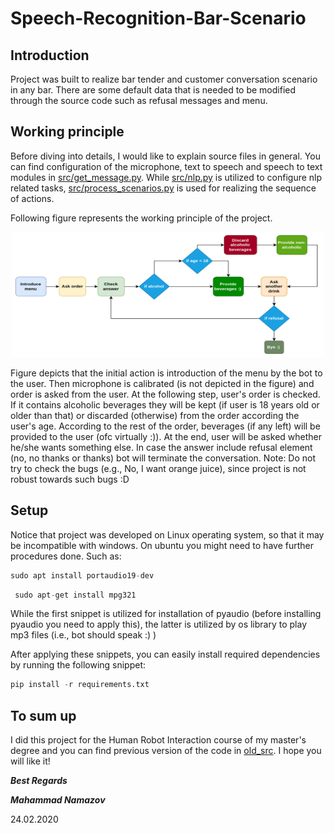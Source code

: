# Speech-Recognition-Bar-Scenario

## Introduction
Project was built to realize bar tender and customer conversation scenario in any bar. There are some default data that is needed to be modified through the source code such as refusal messages and menu.

## Working principle
Before diving into details, I would like to explain source files in general. You can find configuration of the microphone, text to speech and speech to text modules in [src/get_message.py](src/get_message.py). While [src/nlp.py](src/nlp.py) is utilized to configure nlp related tasks, [src/process_scenarios.py](src/process_scenarios.py) is used for realizing the sequence of actions.

Following figure represents the working principle of the project.
<p align="center">
 <img src="internal.png" width="500" height="200">
 </p>

Figure depicts that the initial action is introduction of the menu by the bot to the user. Then microphone is calibrated (is not depicted in the figure) and order is asked from the user. At the following step, user's order is checked. If it contains alcoholic beverages they will be kept (if user is 18 years old or older than that) or discarded (otherwise) from the order according the user's age. According to the rest of the order, beverages (if any left) will be provided to the user (ofc virtually :)). At the end, user will be asked whether he/she wants something else. In case the answer include refusal element (no, no thanks or thanks) bot will terminate the conversation. 
Note: Do not try to check the bugs (e.g., No, I want orange juice), since project is not robust towards such bugs :D 

## Setup
Notice that project was developed on Linux operating system, so that it may be incompatible with windows. On ubuntu you might need to have further procedures done. Such as:
  ```python
  sudo apt install portaudio19-dev
  ```
 ```python
  sudo apt-get install mpg321
  ```
While the first snippet is utilized for installation of pyaudio (before installing pyaudio you need to apply this), the latter is utilized by os library to play mp3 files (i.e., bot should speak :) )

After applying these snippets, you can easily install required dependencies by running the following snippet:

  ```python
  pip install -r requirements.txt
  ```

## To sum up
I did this project for the Human Robot Interaction course of my master's degree and you can find previous version of the code in [old_src](old_src). I hope you will like it!

_**Best Regards**_

_**Mahammad Namazov**_

24.02.2020
